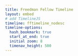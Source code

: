 ```yaml
---
title: Freedman Fellow Timeline
layout: embed
# add TimelineJS
timeline: fftimeline_nodesc
timeline-options:
  hash_bookmark: true
  start_at_end: true
  initial zoom: 8
  timenav_height: 500
---
```

